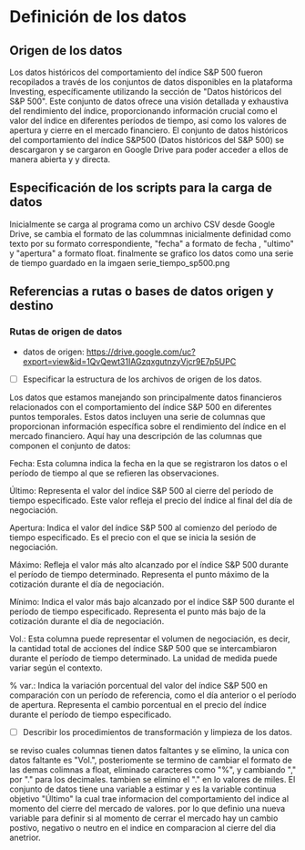 # Definición de los datos

## Origen de los datos

Los datos históricos del comportamiento del índice S&P 500 fueron recopilados a través de los conjuntos de datos disponibles en la plataforma Investing, específicamente utilizando la sección de "Datos históricos del S&P 500". Este conjunto de datos ofrece una visión detallada y exhaustiva del rendimiento del índice, proporcionando información crucial como el valor del índice en diferentes períodos de tiempo, así como los valores de apertura y cierre en el mercado financiero. El conjunto de datos históricos del comportamiento del índice S&P500 (Datos históricos del S&P 500) se descargaron y se cargaron en Google Drive para poder acceder a ellos de manera abierta y y directa.

## Especificación de los scripts para la carga de datos

Inicialmente se carga al programa como un archivo CSV desde Google Drive, se cambia el formato de las colummnas inicialmente definidad como texto por  su  formato correspondiente, "fecha" a formato de fecha , "ultimo" y "apertura" a formato float. finalmente se grafico los datos como una serie de tiempo guardado en la imgaen serie_tiempo_sp500.png
## Referencias a rutas o bases de datos origen y destino



### Rutas de origen de datos

- datos de origen: https://drive.google.com/uc?export=view&id=1QvQewt31IAGzqxgutnzyVjcr9E7p5UPC
  
- [ ] Especificar la estructura de los archivos de origen de los datos.
      
Los datos que estamos manejando son principalmente datos financieros relacionados con el comportamiento del índice S&P 500 en diferentes puntos temporales. Estos datos incluyen una serie de columnas que proporcionan información específica sobre el rendimiento del índice en el mercado financiero. Aquí hay una descripción de las columnas que componen el conjunto de datos:

Fecha: Esta columna indica la fecha en la que se registraron los datos o el período de tiempo al que se refieren las observaciones.

Último: Representa el valor del índice S&P 500 al cierre del período de tiempo especificado. Este valor refleja el precio del índice al final del día de negociación.

Apertura: Indica el valor del índice S&P 500 al comienzo del período de tiempo especificado. Es el precio con el que se inicia la sesión de negociación.

Máximo: Refleja el valor más alto alcanzado por el índice S&P 500 durante el período de tiempo determinado. Representa el punto máximo de la cotización durante el día de negociación.

Mínimo: Indica el valor más bajo alcanzado por el índice S&P 500 durante el período de tiempo especificado. Representa el punto más bajo de la cotización durante el día de negociación.

Vol.: Esta columna puede representar el volumen de negociación, es decir, la cantidad total de acciones del índice S&P 500 que se intercambiaron durante el período de tiempo determinado. La unidad de medida puede variar según el contexto.

% var.: Indica la variación porcentual del valor del índice S&P 500 en comparación con un período de referencia, como el día anterior o el período de apertura. Representa el cambio porcentual en el precio del índice durante el período de tiempo especificado.

- [ ] Describir los procedimientos de transformación y limpieza de los datos.
      
se reviso cuales columnas tienen datos faltantes y se elimino, la unica con datos faltante es "Vol.", posteriomente se termino de cambiar el formato de las demas colimnas a float, eliminado caracteres como "%", y cambiando "," por "." para los decimales. tambien se elimino el "." en lo valores de miles.
El conjunto de datos tiene una variable a estimar y es la variable continua objetivo "Último" la cual trae informacion del comportamiento del indice al momento del cierre del mercado de valores. por lo que definio una nueva variable para definir si al momento de cerrar el mercado hay un cambio postivo, negativo o neutro en el indice en comparacion al cierre del dia anetrior.
